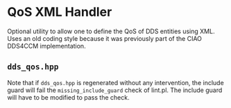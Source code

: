 # QoS XML Handler

Optional utility to allow one to define the QoS of DDS entities using XML. Uses
an old coding style because it was previously part of the CIAO DDS4CCM
implementation.

## `dds_qos.hpp`

Note that if `dds_qos.hpp` is regenerated without any intervention, the include
guard will fail the `missing_include_guard` check of lint.pl. The include guard
will have to be modified to pass the check.
